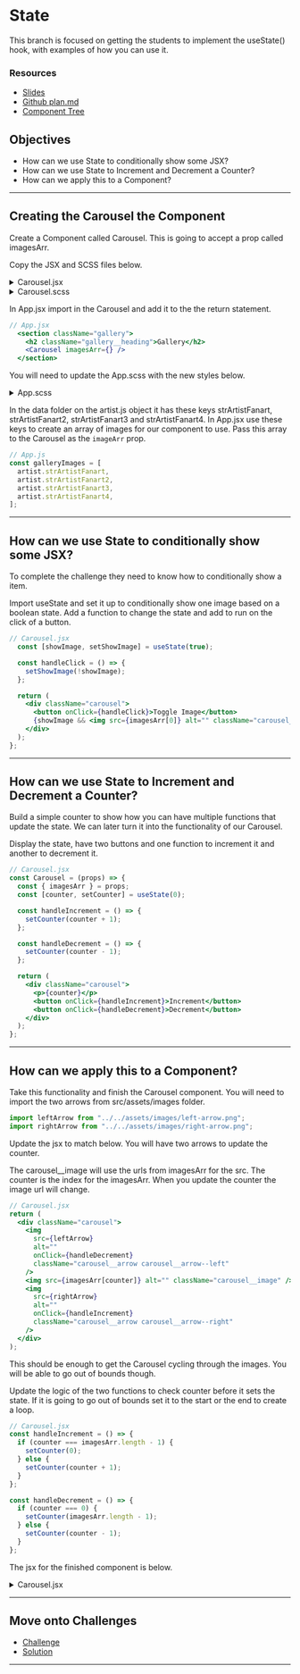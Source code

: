 # State

This branch is focused on getting the students to implement the useState() hook, with examples of how you can use it.

### Resources

- [Slides](https://opusrs.sharepoint.com/:p:/s/Nologyio/ERsRH7W3zd1IsYD6adD0zf0BDzEAE3uzD9YQ0nBzO0xiZg?e=K3gn86)
- [Github plan.md](https://github.com/nology-tech/react-code-along/blob/05-state/notes/plan.md)
- [Component Tree](./component-tree.md)

## Objectives

- How can we use State to conditionally show some JSX?
- How can we use State to Increment and Decrement a Counter?
- How can we apply this to a Component?

---

## Creating the Carousel the Component

Create a Component called Carousel. This is going to accept a prop called imagesArr.

Copy the JSX and SCSS files below.

<details>
<summary>Carousel.jsx</summary>

```jsx
// Carousel.jsx
import "./Carousel.scss";

const Carousel = (props) => {
  const { imagesArr } = props;

  return (
    <div className="carousel">
      <p>Carousel works</p>
    </div>
  );
};

export default Carousel;
```

</details>

<details>
<summary>Carousel.scss</summary>

```scss
// Carousel.scss
@use "../../assets/sass/_variables.scss" as *;

.carousel {
  display: flex;
  justify-content: space-between;
  align-items: center;
  padding: 50px;
  background-color: $color-secondary;

  &__image {
    box-shadow: 0px 10px 20px rgba($color-black, 0.25);
    display: block;
    width: 80%;
    border-radius: 15px;
    margin: 0 10px;
  }

  &__arrow {
    display: block;
    height: 30px;

    &:hover {
      cursor: pointer;
    }
  }
}

@media screen and (min-width: 992px) {
  .carousel {
    position: relative;
    flex-grow: 1;
    padding: 0;
    display: block;
    background-color: unset;

    &__image {
      width: 100%;
      height: 100%;
      object-fit: cover;
      margin: 0;
    }

    &__arrow {
      z-index: 2;
      position: absolute;
      bottom: 20px;
      background-color: rgba($color-white, 0.4);
      box-shadow: 0px 10px 20px rgba($color-black, 0.6);
      padding: 20px;
      border-radius: 15px;

      &:hover {
        background-color: rgba($color-white, 0.8);
      }

      &--left {
        left: 20px;
      }

      &--right {
        right: 20px;
      }
    }
  }
}
```

</details>

In App.jsx import in the Carousel and add it to the the return statement.

```jsx
// App.jsx
  <section className="gallery">
    <h2 className="gallery__heading">Gallery</h2>
    <Carousel imagesArr={} />
  </section>
```

You will need to update the App.scss with the new styles below.

<details>
<summary>App.scss</summary>

```scss
// App.scss

@use "./assets/sass/_variables.scss" as *;

.app {
  color: $color-black;

  & > * {
    padding: 0 50px;
  }

  .greeting {
    text-align: center;

    &__heading {
      color: $color-black;
    }

    & > * {
      margin: 20px;
    }
  }

  .button-section {
    display: flex;
    margin: 20px auto;
    width: fit-content;

    & > * {
      margin: 0 10px;
    }
  }

  .discography {
    padding: 0;

    .all-albums {
      background-color: $color-primary;
      padding: 10px 50px 20px 50px;
    }

    & > * {
      padding: 0px 50px;
    }
  }

  .gallery {
    padding: 0;

    &__heading {
      padding: 0 50px;
    }
  }
}

@media screen and (min-width: 992px) {
  .app {
    max-width: 1200px;
    margin: 0 auto;
    display: grid;
    gap: 25px 100px;
    grid-template-columns: repeat(2, 1fr);
    grid-template-rows: min-content;

    & > * {
      padding: 0;
    }

    .greeting {
      text-align: left;
      display: flex;
      grid-column: 1/ -1;

      &__img {
        height: 100px;
      }
    }

    .button-section {
      display: none;
    }

    .discover {
      grid-row: 3/4;
    }

    .discography {
      grid-row: 4/5;
      grid-column: 1/ -1;
      border-radius: 15px;
      display: grid;
      gap: 25px 100px;
      grid-template-columns: repeat(2, 1fr);

      .all-albums {
        border-radius: 15px;
        height: fit-content;
      }

      &__heading {
        padding: 0;
        grid-column: 1 / -1;
      }
    }

    .gallery {
      grid-row: 3 / 4;
      display: flex;
      flex-direction: column;
      padding-right: 50px;

      &__heading {
        padding: 0;
      }
    }
  }
}
```

</details>

In the data folder on the artist.js object it has these keys strArtistFanart, strArtistFanart2, strArtistFanart3 and strArtistFanart4. In App.jsx use these keys to create an array of images for our component to use. Pass this array to the Carousel as the `imageArr` prop.

```jsx
// App.js
const galleryImages = [
  artist.strArtistFanart,
  artist.strArtistFanart2,
  artist.strArtistFanart3,
  artist.strArtistFanart4,
];
```

---

## How can we use State to conditionally show some JSX?

To complete the challenge they need to know how to conditionally show a item.

Import useState and set it up to conditionally show one image based on a boolean state. Add a function to change the state and add to run on the click of a button.

```jsx
// Carousel.jsx
  const [showImage, setShowImage] = useState(true);

  const handleClick = () => {
    setShowImage(!showImage);
  };

  return (
    <div className="carousel">
      <button onClick={handleClick}>Toggle Image</button>
      {showImage && <img src={imagesArr[0]} alt="" className="carousel__image" />}
    </div>
  );
};
```

---

## How can we use State to Increment and Decrement a Counter?

Build a simple counter to show how you can have multiple functions that update the state. We can later turn it into the functionality of our Carousel.

Display the state, have two buttons and one function to increment it and another to decrement it.

```jsx
// Carousel.jsx
const Carousel = (props) => {
  const { imagesArr } = props;
  const [counter, setCounter] = useState(0);

  const handleIncrement = () => {
    setCounter(counter + 1);
  };

  const handleDecrement = () => {
    setCounter(counter - 1);
  };

  return (
    <div className="carousel">
      <p>{counter}</p>
      <button onClick={handleIncrement}>Increment</button>
      <button onClick={handleDecrement}>Decrement</button>
    </div>
  );
};
```

---

## How can we apply this to a Component?

Take this functionality and finish the Carousel component. You will need to import the two arrows from src/assets/images folder.

```jsx
import leftArrow from "../../assets/images/left-arrow.png";
import rightArrow from "../../assets/images/right-arrow.png";
```

Update the jsx to match below. You will have two arrows to update the counter.

The carousel\_\_image will use the urls from imagesArr for the src. The counter is the index for the imagesArr. When you update the counter the image url will change.

```jsx
// Carousel.jsx
return (
  <div className="carousel">
    <img
      src={leftArrow}
      alt=""
      onClick={handleDecrement}
      className="carousel__arrow carousel__arrow--left"
    />
    <img src={imagesArr[counter]} alt="" className="carousel__image" />
    <img
      src={rightArrow}
      alt=""
      onClick={handleIncrement}
      className="carousel__arrow carousel__arrow--right"
    />
  </div>
);
```

This should be enough to get the Carousel cycling through the images. You will be able to go out of bounds though.

Update the logic of the two functions to check counter before it sets the state. If it is going to go out of bounds set it to the start or the end to create a loop.

```jsx
// Carousel.jsx
const handleIncrement = () => {
  if (counter === imagesArr.length - 1) {
    setCounter(0);
  } else {
    setCounter(counter + 1);
  }
};

const handleDecrement = () => {
  if (counter === 0) {
    setCounter(imagesArr.length - 1);
  } else {
    setCounter(counter - 1);
  }
};
```

The jsx for the finished component is below.

  <details>
  <summary>Carousel.jsx</summary>

```jsx
import { useState } from "react";

import "./Carousel.scss";

import leftArrow from "../../assets/images/left-arrow.png";
import rightArrow from "../../assets/images/right-arrow.png";

const Carousel = (props) => {
  const { imagesArr } = props;
  const [counter, setCounter] = useState(0);

  const handleIncrement = () => {
    if (counter === imagesArr.length - 1) {
      setCounter(0);
    } else {
      setCounter(counter + 1);
    }
  };

  const handleDecrement = () => {
    if (counter === 0) {
      setCounter(imagesArr.length - 1);
    } else {
      setCounter(counter - 1);
    }
  };

  return (
    <div className="carousel">
      <img
        src={leftArrow}
        alt="left arrow"
        onClick={handleDecrement}
        className="carousel__arrow carousel__arrow--left"
      />
      <img src={imagesArr[counter]} alt="" className="carousel__image" />
      <img
        src={rightArrow}
        alt="right arrow"
        onClick={handleIncrement}
        className="carousel__arrow carousel__arrow--right"
      />
    </div>
  );
};

export default Carousel;
```

 </details>

---

## Move onto Challenges

- [Challenge](./challenge/challenge.md)
- [Solution](./challenge/solution.md)

---
